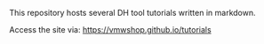 This repository hosts several DH tool tutorials written in markdown.

Access the site via: https://vmwshop.github.io/tutorials
